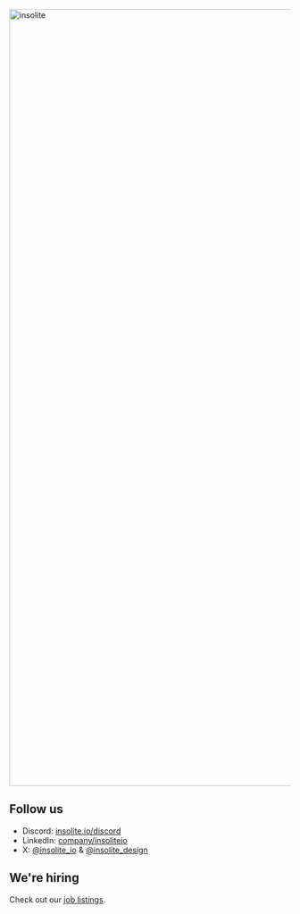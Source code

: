 <img width="1391" alt="insolite" src="https://user-images.githubusercontent.com/59066341/218318745-e0a0f4f9-49bc-4c5a-9e08-c04abad5c1b3.png">

## Follow us
- Discord: [insolite.io/discord](https://insolite.io/discord)
- LinkedIn: [company/insoliteio](https://www.linkedin.com/company/insoliteio)
- X: [@insolite_io](https://twitter.com/insolite_io) & [@insolite_design](https://twitter.com/insolite_design)

## We're hiring
Check out our [job listings](https://insolite.io/discord).
